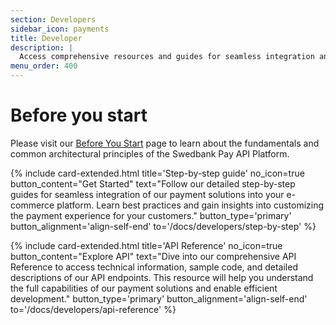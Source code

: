 ```yaml
---
section: Developers
sidebar_icon: payments
title: Developer
description: |
  Access comprehensive resources and guides for seamless integration and development with our payment solutions.
menu_order: 400
---
```


# Before you start

Please visit our [Before You Start](/docs/developers/before-you-start) page to learn about the fundamentals and common architectural principles of the Swedbank Pay API Platform.


{% include card-extended.html
  title='Step-by-step guide'
  no_icon=true
  button_content="Get Started"
  text="Follow our detailed step-by-step guides for seamless integration of our payment solutions into your e-commerce platform. Learn best practices and gain insights into customizing the payment experience for your customers."
  button_type='primary'
  button_alignment='align-self-end'
  to='/docs/developers/step-by-step'
%}

{% include card-extended.html
  title='API Reference'
  no_icon=true
  button_content="Explore API"
  text="Dive into our comprehensive API Reference to access technical information, sample code, and detailed descriptions of our API endpoints. This resource will help you understand the full capabilities of our payment solutions and enable efficient development."
  button_type='primary'
  button_alignment='align-self-end'
  to='/docs/developers/api-reference'
%}